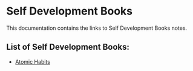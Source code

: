 # Self Development Books

This documentation contains the links to Self Development Books notes.

## List of Self Development Books:

* [Atomic Habits](atomicHabits.md)

